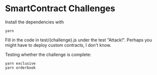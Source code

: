 # SmartContract Challenges

Install the dependencies with

```shell
yarn
```

Fill in the code in test/{challenge}.js under the test "Attack!".
Perhaps you might have to deploy custom contracts, I don't know.

Testing whether the challenge is complete:

```shell
yarn exclusive
yarn orderbook
```
